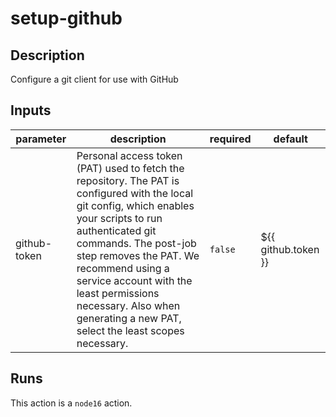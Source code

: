 # setup-github

<!-- action-docs-description -->
## Description

Configure a git client for use with GitHub
<!-- action-docs-description -->

<!-- action-docs-inputs -->
## Inputs

| parameter | description | required | default |
| --- | --- | --- | --- |
| github-token | Personal access token (PAT) used to fetch the repository. The PAT is configured with the local git config, which enables your scripts to run authenticated git commands. The post-job step removes the PAT. We recommend using a service account with the least permissions necessary. Also when generating a new PAT, select the least scopes necessary.  | `false` | ${{ github.token }} |
<!-- action-docs-inputs -->

<!-- action-docs-outputs -->

<!-- action-docs-outputs -->

<!-- action-docs-runs -->
## Runs

This action is a `node16` action.
<!-- action-docs-runs -->
